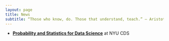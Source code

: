 ```yaml
---
layout: page
title: News
subtitle: “Those who know, do. Those that understand, teach.” ― Aristotle
---
```


+ **[Probability and Statistics for Data Science](https://nhungle714.github.io/teaching/ProbStats19/)** at NYU CDS


